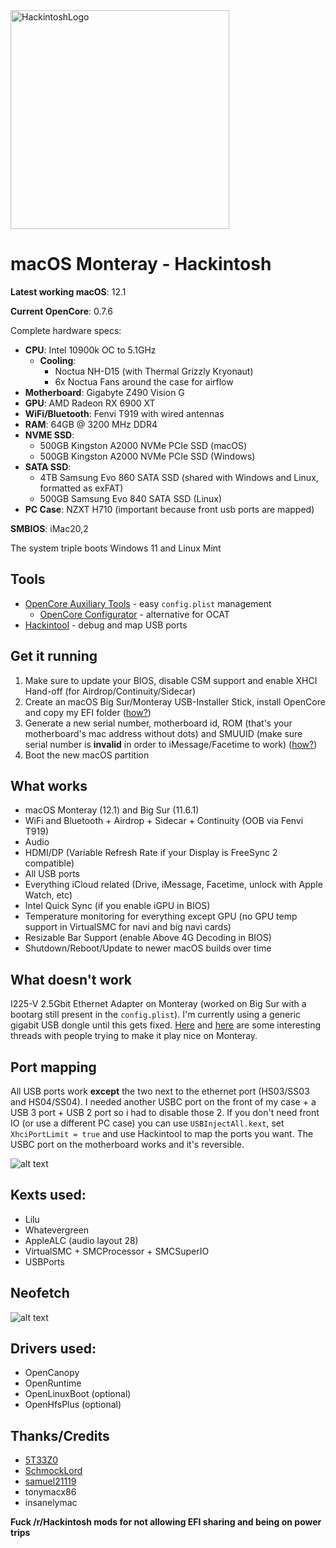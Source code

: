 <img src="https://i.imgur.com/foW4AcU.jpg" height="350" title="HackintoshLogo">

# macOS Monteray - Hackintosh

**Latest working macOS**: 12.1

**Current OpenCore**: 0.7.6

Complete hardware specs:
- **CPU**: Intel 10900k OC to 5.1GHz
	- **Cooling**: 
		- Noctua NH-D15 (with Thermal Grizzly Kryonaut) 
		- 6x Noctua Fans around the case for airflow
- **Motherboard**: Gigabyte Z490 Vision G
- **GPU**: AMD Radeon RX 6900 XT
- **WiFi/Bluetooth**: Fenvi T919 with wired antennas
- **RAM**: 64GB @ 3200 MHz DDR4
- **NVME SSD**: 
	- 500GB Kingston A2000 NVMe PCIe SSD (macOS)
	- 500GB Kingston A2000 NVMe PCIe SSD (Windows)
- **SATA SSD**: 
	- 4TB Samsung Evo 860 SATA SSD (shared with Windows and Linux, formatted as exFAT)
	- 500GB Samsung Evo 840 SATA SSD (Linux)
- **PC Case**: NZXT H710 (important because front usb ports are mapped)

**SMBIOS**: iMac20,2

The system triple boots Windows 11 and Linux Mint

## Tools
- [OpenCore Auxiliary Tools](https://github.com/ic005k/QtOpenCoreConfig) - easy `config.plist` management
	- [OpenCore Configurator](https://mackie100projects.altervista.org/download-opencore-configurator/) - alternative for OCAT
- [Hackintool](https://github.com/headkaze/Hackintool/releases) - debug and map USB ports

## Get it running
1. Make sure to update your BIOS, disable CSM support and enable XHCI Hand-off (for Airdrop/Continuity/Sidecar)
2. Create an macOS Big Sur/Monteray USB-Installer Stick, install OpenCore and copy my EFI folder ([how?](https://github.com/SchmockLord/Hackintosh-Intel-i9-10900k-Gigabyte-Z490-Vision-D#installation-notes))
3. Generate a new serial number, motherboard id, ROM (that's your motherboard's mac address without dots) and SMUUID (make sure serial number is **invalid** in order to iMessage/Facetime to work) ([how?](https://dortania.github.io/OpenCore-Install-Guide/config.plist/comet-lake.html#platforminfo))
4. Boot the new macOS partition

## What works
- macOS Monteray (12.1) and Big Sur (11.6.1)
- WiFi and Bluetooth + Airdrop + Sidecar + Continuity (OOB via Fenvi T919)
- Audio
- HDMI/DP (Variable Refresh Rate if your Display is FreeSync 2 compatible)
- All USB ports
- Everything iCloud related (Drive, iMessage, Facetime, unlock with Apple Watch, etc)
- Intel Quick Sync (if you enable iGPU in BIOS)
- Temperature monitoring for everything except GPU (no GPU temp support in VirtualSMC for navi and big navi cards)
- Resizable Bar Support (enable Above 4G Decoding in BIOS)
- Shutdown/Reboot/Update to newer macOS builds over time

## What doesn't work
I225-V 2.5Gbit Ethernet Adapter on Monteray (worked on Big Sur with a bootarg still present in the `config.plist`).
I'm currently using a generic gigabit USB dongle until this gets fixed. [Here](https://www.insanelymac.com/forum/topic/348493-discussion-intel-i225-v-on-macos-monterey/) and [here](https://github.com/dortania/bugtracker/issues/213#issuecomment-927155047) are some interesting threads with people trying to make it play nice on Monteray.

## Port mapping
All USB ports work **except** the two next to the ethernet port (HS03/SS03 and HS04/SS04). I needed another USBC port on the front of my case + a USB 3 port + USB 2 port so i had to disable those 2. If you don't need front IO (or use a different PC case) you can use `USBInjectAll.kext`, set `XhciPortLimit = true` and use Hackintool to map the ports you want.
The USBC port on the motherboard works and it's reversible.

![alt text](https://i.imgur.com/MlT8SOk.png "usb mapping")

## Kexts used:
- Lilu
- Whatevergreen
- AppleALC (audio layout 28)
- VirtualSMC + SMCProcessor + SMCSuperIO
- USBPorts

## Neofetch
![alt text](https://i.imgur.com/jBZFQJN.jpg "neofetch")

## Drivers used:
- OpenCanopy
- OpenRuntime
- OpenLinuxBoot (optional)
- OpenHfsPlus (optional)

## Thanks/Credits
- [5T33Z0](https://github.com/5T33Z0/Gigabyte-Z490-Vision-G-Hackintosh-OpenCore)
- [SchmockLord](https://github.com/SchmockLord/Hackintosh-Intel-i9-10900k-Gigabyte-Z490-Vision-D)
- [samuel21119](https://github.com/samuel21119/Intel-i9-10900-Gigabyte-Z490-Vision-G-Hackintosh)
- tonymacx86
- insanelymac


**Fuck /r/Hackintosh mods for not allowing EFI sharing and being on power trips**
